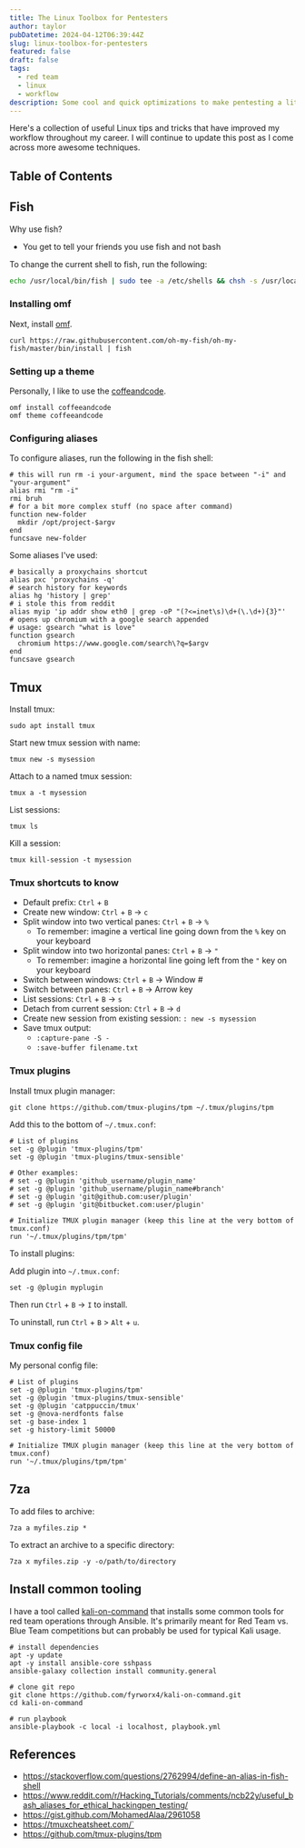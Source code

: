 ```yaml
---
title: The Linux Toolbox for Pentesters
author: taylor
pubDatetime: 2024-04-12T06:39:44Z
slug: linux-toolbox-for-pentesters
featured: false
draft: false
tags:
  - red team
  - linux
  - workflow
description: Some cool and quick optimizations to make pentesting a little bit easier.
---
```


Here's a collection of useful Linux tips and tricks that have improved my workflow throughout my career. I will continue to update this post as I come across more awesome techniques.

## Table of Contents

## Fish

Why use fish?

- You get to tell your friends you use fish and not bash

To change the current shell to fish, run the following:

```zsh
echo /usr/local/bin/fish | sudo tee -a /etc/shells && chsh -s /usr/local/bin/fish
```

### Installing omf

Next, install [omf](https://github.com/oh-my-fish/oh-my-fish).

```fish
curl https://raw.githubusercontent.com/oh-my-fish/oh-my-fish/master/bin/install | fish
```

### Setting up a theme

Personally, I like to use the [coffeandcode](https://github.com/oh-my-fish/theme-coffeeandcode).

```fish
omf install coffeeandcode
omf theme coffeeandcode
```

### Configuring aliases

To configure aliases, run the following in the fish shell:

```fish
# this will run rm -i your-argument, mind the space between "-i" and "your-argument"
alias rmi "rm -i"
rmi bruh
# for a bit more complex stuff (no space after command)
function new-folder
  mkdir /opt/project-$argv
end
funcsave new-folder
```

Some aliases I've used:

```fish
# basically a proxychains shortcut
alias pxc 'proxychains -q'
# search history for keywords
alias hg 'history | grep'
# i stole this from reddit
alias myip 'ip addr show eth0 | grep -oP "(?<=inet\s)\d+(\.\d+){3}"'
# opens up chromium with a google search appended
# usage: gsearch "what is love"
function gsearch
  chromium https://www.google.com/search\?q=$argv
end
funcsave gsearch
```

## Tmux

Install tmux:

```fish
sudo apt install tmux
```

Start new tmux session with name:

```fish
tmux new -s mysession
```

Attach to a named tmux session:

```fish
tmux a -t mysession
```

List sessions:

```fish
tmux ls
```

Kill a session:

```fish
tmux kill-session -t mysession
```

### Tmux shortcuts to know

- Default prefix: `Ctrl` + `B`
- Create new window: `Ctrl` + `B` -> `c`
- Split window into two vertical panes: `Ctrl` + `B` -> `%`
  - To remember: imagine a vertical line going down from the `%` key on your keyboard
- Split window into two horizontal panes: `Ctrl` + `B` -> `"`
  - To remember: imagine a horizontal line going left from the `"` key on your keyboard
- Switch between windows: `Ctrl` + `B` -> Window #
- Switch between panes: `Ctrl` + `B` -> Arrow key
- List sessions: `Ctrl` + `B` -> `s`
- Detach from current session: `Ctrl` + `B` -> `d`
- Create new session from existing session: `: new -s mysession`
- Save tmux output:
  - `:capture-pane -S -`
  - `:save-buffer filename.txt`

### Tmux plugins

Install tmux plugin manager:

```fish
git clone https://github.com/tmux-plugins/tpm ~/.tmux/plugins/tpm
```

Add this to the bottom of `~/.tmux.conf`:

```fish
# List of plugins
set -g @plugin 'tmux-plugins/tpm'
set -g @plugin 'tmux-plugins/tmux-sensible'

# Other examples:
# set -g @plugin 'github_username/plugin_name'
# set -g @plugin 'github_username/plugin_name#branch'
# set -g @plugin 'git@github.com:user/plugin'
# set -g @plugin 'git@bitbucket.com:user/plugin'

# Initialize TMUX plugin manager (keep this line at the very bottom of tmux.conf)
run '~/.tmux/plugins/tpm/tpm'
```

To install plugins:

Add plugin into `~/.tmux.conf`:

```fish
set -g @plugin myplugin
```

Then run `Ctrl` + `B` -> `I` to install.

To uninstall, run `Ctrl` + `B` > `Alt` + `u`.

### Tmux config file

My personal config file:

```fish
# List of plugins
set -g @plugin 'tmux-plugins/tpm'
set -g @plugin 'tmux-plugins/tmux-sensible'
set -g @plugin 'catppuccin/tmux'
set -g @nova-nerdfonts false
set -g base-index 1
set -g history-limit 50000

# Initialize TMUX plugin manager (keep this line at the very bottom of tmux.conf)
run '~/.tmux/plugins/tpm/tpm'
```

## 7za

To add files to archive:

```fish
7za a myfiles.zip *
```

To extract an archive to a specific directory:

```fish
7za x myfiles.zip -y -o/path/to/directory
```

## Install common tooling

I have a tool called [kali-on-command](https://github.com/fyrworx4/kali-on-command) that installs some common tools for red team operations through Ansible. It's primarily meant for Red Team vs. Blue Team competitions but can probably be used for typical Kali usage.

```fish
# install dependencies
apt -y update
apt -y install ansible-core sshpass
ansible-galaxy collection install community.general

# clone git repo
git clone https://github.com/fyrworx4/kali-on-command.git
cd kali-on-command

# run playbook
ansible-playbook -c local -i localhost, playbook.yml
```

## References

- https://stackoverflow.com/questions/2762994/define-an-alias-in-fish-shell
- https://www.reddit.com/r/Hacking_Tutorials/comments/ncb22y/useful_bash_aliases_for_ethical_hackingpen_testing/
- https://gist.github.com/MohamedAlaa/2961058
- https://tmuxcheatsheet.com/`
- https://github.com/tmux-plugins/tpm
